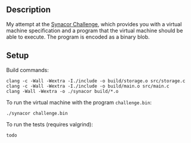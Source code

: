 ## Description
My attempt at the [Synacor Challenge](https://challenge.synacor.com/), which
provides you with a virtual machine specification and a program that the virtual
machine should be able to execute. The program is encoded as a binary blob.

## Setup
Build commands:

```
clang -c -Wall -Wextra -I./include -o build/storage.o src/storage.c
clang -c -Wall -Wextra -I./include -o build/main.o src/main.c
clang -Wall -Wextra -o ./synacor build/*.o
```

To run the virtual machine with the program `challenge.bin`:

```
./synacor challenge.bin
```

To run the tests (requires valgrind):
```
todo
```
